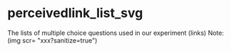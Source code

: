 # perceivedlink_list_svg
<body>
  The lists of multiple choice questions used in our experiment (links)
  Note: (img scr= "xxx?sanitize=true")
 </body>

